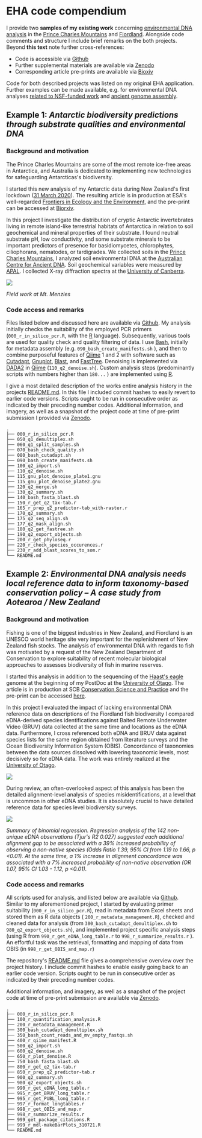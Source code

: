 # EHA code compendium

I provide two **samples of my existing work** concerning [environmental DNA analysis](https://en.wikipedia.org/wiki/Environmental_DNA) in the [Prince Charles Mountains](https://en.wikipedia.org/wiki/Prince_Charles_Mountains) and [Fiordland](https://en.wikipedia.org/wiki/Fiordland). Alongside code comments and structure I include brief remarks on the both projects. Beyond **this text** note further cross-references:

* Code is accessible via [Github](https://github.com/macrobiotus) 
* Further supplemental materials are available via [Zenodo](https://zenodo.org/)
* Corresponding article pre-prints are available via [Bioxiv](https://www.biorxiv.org/search/author1%3APaul%2BCzechowski%20jcode%3Abiorxiv%20numresults%3A10%20sort%3Arelevance-rank%20format_result%3Astandard)

Code for both described projects was listed on my original EHA application. Further examples can be made available, e.g. for environmental DNA analyses [related to NSF-funded work](https://www.nsf.gov/awardsearch/showAward?AWD_ID=1748389&HistoricalAwards=false) and [ancient genome assembly](https://en.wikipedia.org/wiki/Ancient_DNA). 

## Example 1: _Antarctic biodiversity predictions through substrate qualities and environmental DNA_


### Background and motivation

The Prince Charles Mountains are some of the most remote ice-free areas in Antarctica, and Australia is dedicated to implementing new technologies for safeguarding Antarcticas's biodiversity.

I started this new analysis of my Antarctic data during  New Zealand's first lockdown ([31 March 2020](https://covid19.govt.nz/about-our-covid-19-response/history-of-the-covid-19-alert-system/)). The resulting article is in production at   ESA's well-regarded [Frontiers in Ecology and the Environment](https://www.esa.org/frontiers-in-ecology-and-the-environment/), and the pre-print can be accessed at [Biorxiv](https://www.biorxiv.org/content/10.1101/2021.08.18.456862v1).

In this project I investigate the distribution of cryptic Antarctic invertebrates living in remote island-like terrestrial habitats of Antarctica in relation to soil geochemical and mineral properties of their substrate. I found neutral substrate pH, low conductivity, and some substrate minerals to be important predictors of presence for basidiomycetes, chlorophytes, ciliophorans, nematodes, or tardigrades. We collected soils in the [Prince Charles Mountains](https://en.wikipedia.org/wiki/Prince_Charles_Mountains), I analyzed soil environmental DNA at the [Australian Centre for Ancient DNA](https://www.adelaide.edu.au/acad/). Soil geochemical variables were measured by [APAL](https://www.apal.com.au/). I collected X-ray diffraction spectra at the [University of Canberra](https://www.canberra.edu.au/).

![](mount_menzies.jpg)

_Field work at Mt. Menzies_

### Code access and remarks

Files listed below and discussed here are available via [Github](https://github.com/macrobiotus/pcm-eukaryotes-). My analysis initially checks the suitability of the employed PCR primers (```000_r_in_silico_pcr.R```, with the [R](https://www.r-project.org/) language). Subsequently, various tools are used for quality check and quality filtering of data. I use [Bash](https://www.gnu.org/software/bash/), initially for metadata assembly (e.g. ```090_bash_create_manifests.sh``` ), and then to combine purposeful features of  [Qiime](https://qiime2.org/) 1 and 2 with software such as [Cutadapt](https://cutadapt.readthedocs.io/en/stable/), [Gnuplot](http://www.gnuplot.info/), [Blast](https://blast.ncbi.nlm.nih.gov/Blast.cgi), and [FastTree](http://www.microbesonline.org/fasttree/).  Denoising is implemented via [DADA2](https://benjjneb.github.io/dada2/tutorial.html) in  [Qiime](https://qiime2.org/) (```110_q2_denoise.sh```). Custom analysis steps (predominantly scripts with numbers higher than ```180...``` ) are implemented using [R](https://www.r-project.org/). 

I give a most detailed description of the works entire analysis history in the projects [README.md](https://github.com/macrobiotus/pcm-eukaryotes-/blob/master/README.md). In this file I included commit hashes to easily revert to  earlier code versions. Scripts ought to be run in consecutive order as indicated by their preceding number codes. Additional information, and imagery, as well as a snapshot of the project code at time of pre-print submission I provided via [Zenodo](https://doi.org/10.5281/zenodo.4579840).


```
.
├── 000_r_in_silico_pcr.R
├── 050_q1_demultiplex.sh
├── 060_q1_split_samples.sh
├── 070_bash_check_quality.sh
├── 080_bash_cutadapt.sh
├── 090_bash_create_manifests.sh
├── 100_q2_import.sh
├── 110_q2_denoise.sh
├── 115_gnu_plot_denoise_plate1.gnu
├── 115_gnu_plot_denoise_plate2.gnu
├── 120_q2_merge.sh
├── 130_q2_summary.sh
├── 140_bash_fasta_blast.sh
├── 150_r_get_q2_tax-tab.r
├── 165_r_prep_q2_predictor-tab_with-raster.r
├── 170_q2_summary.sh
├── 175_q2_seq_align.sh
├── 177_q2_mask_align.sh
├── 180_q2_get_fastree.sh
├── 190_q2_export_objects.sh
├── 200_r_get_phyloseq.r
├── 220_r_check_species_occurences.r
├── 230_r_add_blast_scores_to_som.r
└── README.md
```



## Example 2: _Environmental DNA analysis needs local reference data to inform taxonomy-based conservation policy – A case study from Aotearoa / New Zealand_


### Background and motivation

Fishing is one of the biggest industries in New Zealand, and Fiordland is an UNESCO world heritage site very important for the replenishment of New Zealand fish stocks. The analysis of environmental DNA with regards to fish was motivated by a request of the New Zealand Department of Conservation to explore suitability of recent molecular biological approaches to assesses biodiversity of fish in marine reserves.

I started this analysis in addition to the sequencing of the [Haast's eagle](https://en.wikipedia.org/wiki/Haast%27s_eagle) genome  at the beginning of my PostDoc at the [University of Otago](https://www.otago.ac.nz/). The article is in production at SCB [Conservation Science and Practice](https://conbio.onlinelibrary.wiley.com/journal/25784854?tabActivePane=undefined) and the pre-print can be accessed [here](https://www.biorxiv.org/content/10.1101/2021.10.22.465527v1).

In this project I evaluated the impact of lacking environmental DNA reference data on descriptions of the Fiordland fish biodiversity I compared eDNA-derived species identifications against Baited Remote Underwater Video (BRUV) data collected at the same time and locations as the eDNA data. Furthermore, I cross referenced both eDNA and BRUV data against species lists for the same region obtained from literature surveys and the Ocean Biodiversity Information System (OBIS).  Concordance of taxonomies between the data sources dissolved with lowering taxonomic levels, most decisively so for eDNA data. The work was entirely realized at the [University of Otago](https://www.otago.ac.nz/).

![](rubber_boat.jpg)

During review, an often-overlooked aspect of this analysis has been the detailed alignment-level analysis of species misidentifications, at a level that is uncommon in other eDNA studies. It is absolutely crucial to have detailed reference data for species level biodiversity surveys. 

![](regression_summary.png)

_Summary of binomial regression. Regression analysis of the 142 non-unique eDNA observations (Tjur's R2 0.027) suggested each additional alignment gap to be associated with a 39% increased probability of observing a non-native species (Odds Ratio 1.39, 95% CI from 1.19 to 1.66, p <0.01). At the same time, a 1% increase in alignment concordance was associated with a 7% increased probability of non-native observation (OR 1.07, 95% CI 1.03 - 1.12, p <0.01)._

### Code access and remarks

All scripts used for analysis, and listed below  are available via [Github](https://github.com/macrobiotus/Fiordland-eDNA). Similar to my aforementioned project, I started by evaluating primer suitability (```000_r_in_silico_pcr.R```), read in metadata from Excel sheets and stored them as R data objects ( ```200_r_metadata_management.R```), checked and cleaned data for analysis (from ```300_bash_cutadapt_demultiplex.sh``` to ```980_q2_export_objects.sh```), and implemented project specific analysis steps  (using R from ```990_r_get_eDNA_long_table.r``` to ```998_r_summarize_results.r``` ). An effortful task was the retrieval, formatting and mapping of data from OBIS (in ```998_r_get_OBIS_and_map.r```)

The repository's [README.md](https://github.com/macrobiotus/Fiordland-eDNA#readme) file gives a comprehensive overview over the project history. I include commit hashes to enable easily going back to an earlier code version. Scripts ought to be run in consecutive order as indicated by their preceding number codes.

Additional information, and imagery, as well as a snapshot of the project code at time of pre-print submission are available via [Zenodo](https://doi.org/10.5281/zenodo.4638297).


```
.
├── 000_r_in_silico_pcr.R
├── 100_r_quantification_analysis.R
├── 200_r_metadata_management.R
├── 300_bash_cutadapt_demultiplex.sh
├── 350_bash_count_reads_and_mv_empty_fastqs.sh
├── 400_r_qiime_manifest.R
├── 500_q2_import.sh
├── 600_q2_denoise.sh
├── 650_r_plot_denoise.R
├── 750_bash_fasta_blast.sh
├── 800_r_get_q2_tax-tab.r
├── 850_r_prep_q2_predictor-tab.r
├── 900_q2_summary.sh
├── 980_q2_export_objects.sh
├── 990_r_get_eDNA_long_table.r
├── 995_r_get_BRUV_long_table.r
├── 995_r_get_PUBL_long_table.r
├── 997_r_format_longtables.r
├── 998_r_get_OBIS_and_map.r
├── 998_r_summarize_results.r
├── 999_get_package_citations.R
├── 999_r_mdl-makeBarPlots_310721.R
└── README.md
```

